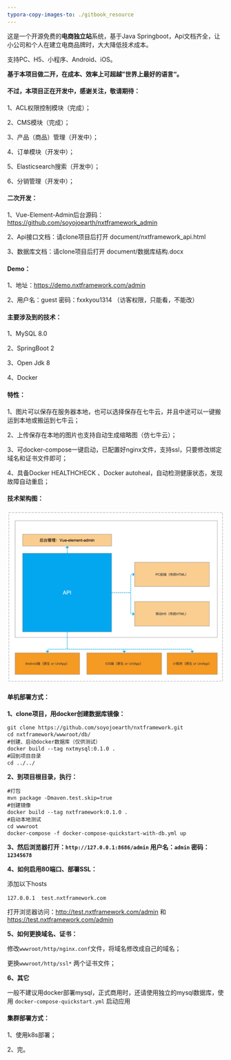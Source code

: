```yaml
---
typora-copy-images-to: ./gitbook_resource
---
```


这是一个开源免费的**电商独立站**系统，基于Java Springboot，Api文档齐全，让小公司和个人在建立电商品牌时，大大降低技术成本。

支持PC、H5、小程序、Android、iOS。



**基于本项目做二开，在成本、效率上可超越”世界上最好的语言“。**



#### 不过，本项目正在开发中，感谢关注，敬请期待：

1、ACL权限控制模块（完成）；

2、CMS模块（完成）；

3、产品（商品）管理（开发中）；

4、订单模块（开发中）；

5、Elasticsearch搜索（开发中）；

6、分销管理（开发中）；



#### 二次开发：

1、Vue-Element-Admin后台源码：https://github.com/soyojoearth/nxtframework_admin

2、Api接口文档：请clone项目后打开 document/nxtframework_api.html

3、数据库文档：请clone项目后打开 document/数据库结构.docx



#### Demo：

1、地址：https://demo.nxtframework.com/admin 

2、用户名：guest 密码：fxxkyou1314 （访客权限，只能看，不能改）




#### 主要涉及到的技术：

1、MySQL 8.0

2、SpringBoot 2

3、Open Jdk 8

4、Docker



#### **特性：**

1、图片可以保存在服务器本地，也可以选择保存在七牛云，并且中途可以一键搬运到本地或搬运到七牛云；

2、上传保存在本地的图片也支持自动生成缩略图（仿七牛云）；

3、可docker-compose一键启动，已配置好nginx文件，支持ssl，只要修改绑定域名和证书文件即可；

4、具备Docker HEALTHCHECK 、Docker autoheal，自动检测健康状态，发现故障自动重启；



#### 技术架构图：

![image-20201101104755959](gitbook_resource/image-20201101104755959.png)





#### 单机部署方式：

**1、clone项目，用docker创建数据库镜像：**

```
git clone https://github.com/soyojoearth/nxtframework.git
cd nxtframework/wwwroot/db/
#创建、启动docker数据库（仅供测试）
docker build --tag nxtmysql:0.1.0 .
#回到项目目录
cd ../../
```

**2、到项目根目录，执行：**


```
#打包
mvn package -Dmaven.test.skip=true
#创建镜像
docker build --tag nxtframework:0.1.0 .
#启动本地测试
cd wwwroot
docker-compose -f docker-compose-quickstart-with-db.yml up
```

**3、然后浏览器打开：`http://127.0.0.1:8686/admin`  用户名：`admin` 密码：`12345678`**

**4、如何启用80端口、部署SSL：**

添加以下hosts

`127.0.0.1  test.nxtframework.com`

打开浏览器访问：http://test.nxtframework.com/admin 和 https://test.nxtframework.com/admin

**5、如何更换域名、证书：**

修改`wwwroot/http/nginx.conf`文件，将域名修改成自己的域名；

更换`wwwroot/http/ssl*` 两个证书文件；

**6、其它**

一般不建议用docker部署mysql，正式商用时，还请使用独立的mysql数据库，使用 `docker-compose-quickstart.yml` 启动应用



#### 集群部署方式：

1、使用k8s部署；

2、完。

